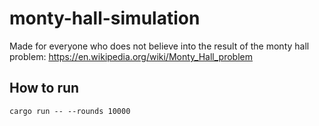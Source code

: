 # monty-hall-simulation

Made for everyone who does not believe into the result of the monty hall problem:
https://en.wikipedia.org/wiki/Monty_Hall_problem

## How to run
```
cargo run -- --rounds 10000
```
